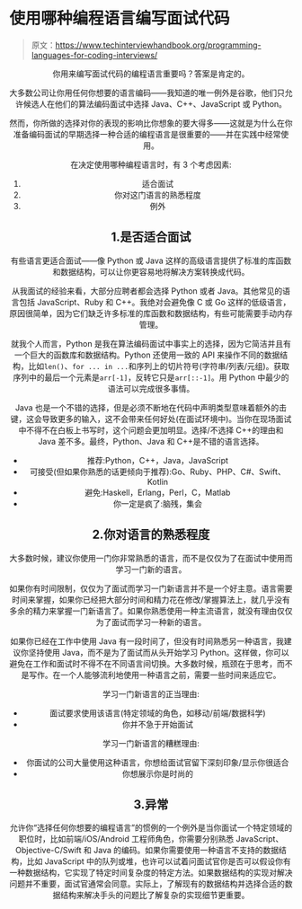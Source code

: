 # 使用哪种编程语言编写面试代码

> 原文：<https://www.techinterviewhandbook.org/programming-languages-for-coding-interviews/>

<header>

你用来编写面试代码的编程语言重要吗？答案是肯定的。

大多数公司让你用任何你想要的语言编码——我知道的唯一例外是谷歌，他们只允许候选人在他们的算法编码面试中选择 Java、C++、JavaScript 或 Python。

然而，你所做的选择对你的表现的影响比你想象的要大得多——这就是为什么在你准备编码面试的早期选择一种合适的编程语言是很重要的——并在实践中经常使用。

在决定使用哪种编程语言时，有 3 个考虑因素:

1.  适合面试
2.  你对这门语言的熟悉程度
3.  例外

## 1.是否适合面试[](#1-suitability-for-interviews "Direct link to heading")

有些语言更适合面试——像 Python 或 Java 这样的高级语言提供了标准的库函数和数据结构，可以让你更容易地将解决方案转换成代码。

从我面试的经验来看，大部分应聘者都会选择 Python 或者 Java。其他常见的语言包括 JavaScript、Ruby 和 C++。我绝对会避免像 C 或 Go 这样的低级语言，原因很简单，因为它们缺乏许多标准的库函数和数据结构，有些可能需要手动内存管理。

就我个人而言，Python 是我在算法编码面试中事实上的选择，因为它简洁并且有一个巨大的函数库和数据结构。Python 还使用一致的 API 来操作不同的数据结构，比如`len()`、`for ... in ...`和序列上的切片符号(字符串/列表/元组)。获取序列中的最后一个元素是`arr[-1]`，反转它只是`arr[::-1]`。用 Python 中最少的语法可以完成很多事情。

Java 也是一个不错的选择，但是必须不断地在代码中声明类型意味着额外的击键，这会导致更多的输入，这不会带来任何好处(在面试环境中)。当你在现场面试中不得不在白板上书写时，这个问题会更加明显。选择/不选择 C++的理由和 Java 差不多。最终，Python、Java 和 C++是不错的语言选择。

*   推荐:Python，C++，Java，JavaScript
*   可接受(但如果你熟悉的话更倾向于推荐):Go、Ruby、PHP、C#、Swift、Kotlin
*   避免:Haskell，Erlang，Perl，C，Matlab
*   你一定是疯了:脑残，集会

## 2.你对语言的熟悉程度[](#2-your-familiarity-with-the-language "Direct link to heading")

大多数时候，建议你使用一门你非常熟悉的语言，而不是仅仅为了在面试中使用而学习一门新的语言。

如果你有时间限制，仅仅为了面试而学习一门新语言并不是一个好主意。语言需要时间来掌握，如果你已经把大部分时间和精力花在修改/掌握算法上，就几乎没有多余的精力来掌握一门新语言了。如果你熟悉使用一种主流语言，就没有理由仅仅为了面试而学习一种新的语言。

如果你已经在工作中使用 Java 有一段时间了，但没有时间熟悉另一种语言，我建议你坚持使用 Java，而不是为了面试而从头开始学习 Python。这样做，你可以避免在工作和面试时不得不在不同语言间切换。大多数时候，瓶颈在于思考，而不是写作。在一个人能够流利地使用一种语言之前，需要一些时间来适应它。

学习一门新语言的正当理由:

*   面试要求使用该语言(特定领域的角色，如移动/前端/数据科学)
*   你并不急于开始面试

学习一门新语言的糟糕理由:

*   你面试的公司大量使用这种语言，你想给面试官留下深刻印象/显示你很适合
*   你想展示你是时尚的

## 3.异常[](#3-exceptions "Direct link to heading")

允许你“选择任何你想要的编程语言”的惯例的一个例外是当你面试一个特定领域的职位时，比如前端/iOS/Android 工程师角色，你需要分别熟悉 JavaScript、Objective-C/Swift 和 Java 的编码。如果你需要使用一种语言不支持的数据结构，比如 JavaScript 中的队列或堆，也许可以试着问面试官你是否可以假设你有一种数据结构，它实现了特定时间复杂度的特定方法。如果数据结构的实现对解决问题并不重要，面试官通常会同意。实际上，了解现有的数据结构并选择合适的数据结构来解决手头的问题比了解复杂的实现细节更重要。

</header>